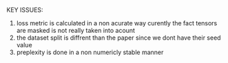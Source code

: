 KEY ISSUES:

1. loss metric is calculated in a non acurate way curently the fact tensors are masked is not really taken into acount
2. the dataset split is diffrent than the paper since we dont have their seed value 
3. preplexity is done in a non numericly stable manner 